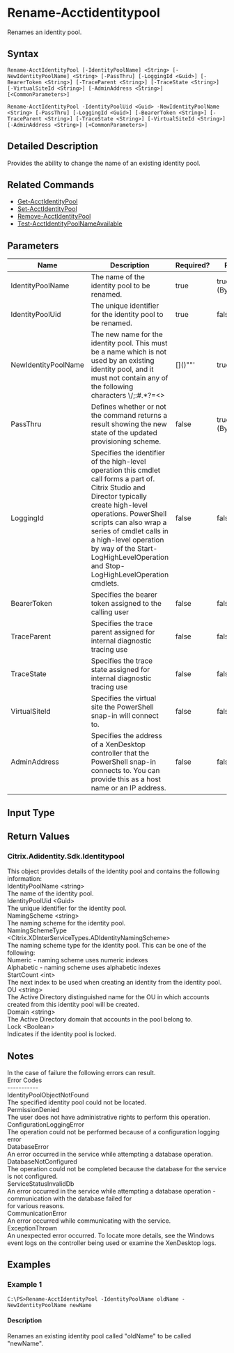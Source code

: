 ﻿
# Rename-Acctidentitypool
Renames an identity pool.
## Syntax

```
Rename-AcctIdentityPool [-IdentityPoolName] <String> [-NewIdentityPoolName] <String> [-PassThru] [-LoggingId <Guid>] [-BearerToken <String>] [-TraceParent <String>] [-TraceState <String>] [-VirtualSiteId <String>] [-AdminAddress <String>] [<CommonParameters>]  
  
Rename-AcctIdentityPool -IdentityPoolUid <Guid> -NewIdentityPoolName <String> [-PassThru] [-LoggingId <Guid>] [-BearerToken <String>] [-TraceParent <String>] [-TraceState <String>] [-VirtualSiteId <String>] [-AdminAddress <String>] [<CommonParameters>]
```

## Detailed Description
Provides the ability to change the name of an existing identity pool.


## Related Commands

* [Get-AcctIdentityPool](../Get-AcctIdentityPool/)
* [Set-AcctIdentityPool](../Set-AcctIdentityPool/)
* [Remove-AcctIdentityPool](../Remove-AcctIdentityPool/)
* [Test-AcctIdentityPoolNameAvailable](../Test-AcctIdentityPoolNameAvailable/)
## Parameters
| Name   | Description | Required? | Pipeline Input | Default Value |
| --- | --- | --- | --- | --- |
| IdentityPoolName | The name of the identity pool to be renamed. | true | true (ByPropertyName) |  |
| IdentityPoolUid | The unique identifier for the identity pool to be renamed. | true | false |  |
| NewIdentityPoolName | The new name for the identity pool.  This must be a name which is not used by an existing identity pool, and it must not contain any of the following characters \\/;:#.\*?=&lt;&gt;|\[\]()""' | true | true (ByPropertyName) |  |
| PassThru | Defines whether or not the command returns a result showing the new state of the updated provisioning scheme. | false | true (ByPropertyName) | true |
| LoggingId | Specifies the identifier of the high-level operation this cmdlet call forms a part of. Citrix Studio and Director typically create high-level operations. PowerShell scripts can also wrap a series of cmdlet calls in a high-level operation by way of the Start-LogHighLevelOperation and Stop-LogHighLevelOperation cmdlets. | false | false |  |
| BearerToken | Specifies the bearer token assigned to the calling user | false | false |  |
| TraceParent | Specifies the trace parent assigned for internal diagnostic tracing use | false | false |  |
| TraceState | Specifies the trace state assigned for internal diagnostic tracing use | false | false |  |
| VirtualSiteId | Specifies the virtual site the PowerShell snap-in will connect to. | false | false |  |
| AdminAddress | Specifies the address of a XenDesktop controller that the PowerShell snap-in connects to.  You can provide this as a host name or an IP address. | false | false | LocalHost. Once a value is provided by any cmdlet, this value becomes the default. |

## Input Type

### 

## Return Values

### Citrix.Adidentity.Sdk.Identitypool
This object provides details of the identity pool and contains the following information:  
IdentityPoolName &lt;string&gt;  
    The name of the identity pool.  
IdentityPoolUid &lt;Guid&gt;  
    The unique identifier for the identity pool.  
NamingScheme &lt;string&gt;  
    The naming scheme for the identity pool.  
NamingSchemeType &lt;Citrix.XDInterServiceTypes.ADIdentityNamingScheme&gt;  
    The naming scheme type for the identity pool. This can be one of the following:  
        Numeric - naming scheme uses numeric indexes  
        Alphabetic - naming scheme uses alphabetic indexes  
StartCount &lt;int&gt;  
    The next index to be used when creating an identity from the identity pool.  
OU &lt;string&gt;  
    The Active Directory distinguished name for the OU in which accounts created from this identity pool will be created.  
Domain &lt;string&gt;  
    The Active Directory domain that accounts in the pool belong to.  
Lock &lt;Boolean&gt;  
    Indicates if the identity pool is locked.
## Notes
In the case of failure the following errors can result.  
    Error Codes  
    -----------  
    IdentityPoolObjectNotFound  
    The specified identity pool could not be located.  
    PermissionDenied  
    The user does not have administrative rights to perform this operation.  
    ConfigurationLoggingError  
    The operation could not be performed because of a configuration logging error  
    DatabaseError  
    An error occurred in the service while attempting a database operation.  
    DatabaseNotConfigured  
    The operation could not be completed because the database for the service is not configured.  
    ServiceStatusInvalidDb  
    An error occurred in the service while attempting a database operation - communication with the database failed for  
    for various reasons.  
    CommunicationError  
    An error occurred while communicating with the service.  
    ExceptionThrown  
    An unexpected error occurred.  To locate more details, see the Windows event logs on the controller being used or examine the XenDesktop logs.
## Examples

### Example 1

```
C:\PS>Rename-AcctIdentityPool -IdentityPoolName oldName -NewIdentityPoolName newName
```

#### Description
Renames an existing identity pool called "oldName" to be called "newName".
